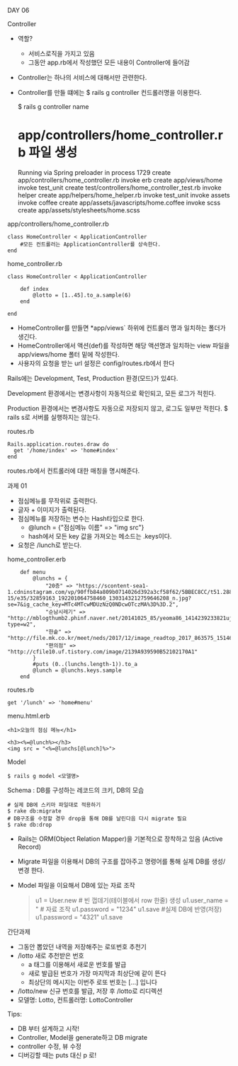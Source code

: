 

DAY 06



Controller

- 역할?
  - 서비스로직을 가지고 있음
  - 그동안 app.rb에서 작성했던 모든 내용이 Controller에 들어감
- Controller는 하나의 서비스에 대해서만 관련한다.
- Controller를 만들 떄에는 $ rails g controller 컨드롤러명을 이용한다.

    $ rails g controller name
    # app/controllers/home_controller.rb 파일 생성

    Running via Spring preloader in process 1729
          create  app/controllers/home_controller.rb
          invoke  erb
          create    app/views/home
          invoke  test_unit
          create    test/controllers/home_controller_test.rb
          invoke  helper
          create    app/helpers/home_helper.rb
          invoke    test_unit
          invoke  assets
          invoke    coffee
          create      app/assets/javascripts/home.coffee
          invoke    scss
          create      app/assets/stylesheets/home.scss



app/controllers/home_controller.rb

    class HomeController < ApplicationController
    	#모든 컨트롤러는 ApplicationController를 상속한다.
    end



home_controller.rb

    class HomeController < ApplicationController
        
        def index
            @lotto = [1..45].to_a.sample(6)
        end
        
    end

- HomeController를 만들면 *app/views` 하위에 컨트롤러 명과 일치하는 폴더가 생긴다.
- HomeController에서 액션(def)를 작성하면 해당 액션명과 일치하는 view 파일을 app/views/home 폴터 밑에 작성한다.
- 사용자의 요청을 받는 url 설정은 config/routes.rb에서 한다

Rails에는 Development, Test, Production 환경(모드)가 있4다.

Development 환경에서는 변경사항이 자동적으로 확인되고, 모든 로그가 적힌다.

Production 환경에서는 변경사항도 자동으로 저장되지 않고, 로그도 일부만 적힌다. $ rails s로 서버를 실행하지는 않는다.



routes.rb

    Rails.application.routes.draw do
      get '/home/index' => 'home#index'
    end

 routes.rb에서 컨트롤러에 대한 매칭을 명시해준다.



과제 01

- 점심메뉴를 무작위로 출력한다.
- 글자 + 이미지가 출력된다.
- 점심메뉴를 저장하는 변수는 Hash타입으로 한다.
  - @lunch = {"점심메뉴 이름" => "img src"}
  - hash에서 모든 key 값을 가져오는 메소드는 .keys이다.
- 요청은 /lunch로 받는다.



home_controller.erb

        def menu
            @lunchs = {
                "20층" => "https://scontent-sea1-1.cdninstagram.com/vp/90ffb84a809b0714026d392a3cf58f62/5BBEC8CC/t51.2885-15/e35/32859163_192201064758460_1303143212759646208_n.jpg?se=7&ig_cache_key=MTc4MTcwMDUzNzQ0NDcwOTczMA%3D%3D.2",
                "순남시레기" => "http://mblogthumb2.phinf.naver.net/20141025_85/yeoma86_1414239233821ujCoB_JPEG/IMG_5972.JPG?type=w2",
                "한솥" => "http://file.mk.co.kr/meet/neds/2017/12/image_readtop_2017_863575_15146784063153509.png",
                "편의점" => "http://cfile10.uf.tistory.com/image/2139A939590B52102170A1"
            }
            #puts (0..(lunchs.length-1)).to_a
            @lunch = @lunchs.keys.sample
        end



routes.rb

    get '/lunch' => 'home#menu'



menu.html.erb

    <h1>오늘의 점심 메뉴</h1>
    
    <h3><%=@lunch%></h3>
    <img src = "<%=@lunchs[@lunch]%>">



Model

    $ rails g model <모델명>

Schema : DB를 구성하는 레코드의 크키, DB의 모습

    # 실제 DB에 스키마 파일대로 적용하기
    $ rake db:migrate
    # DB구조를 수정할 경우 drop을 통해 DB를 날린다음 다시 migrate 필요
    $ rake db:drop 

- Rails는 ORM(Object Relation Mapper)을 기본적으로 장착하고 있음 (Active Record)
- Migrate 파일을 이용해서 DB의 구조를 잡아주고 명령어를 통해 실제 DB를 생성/변경 한다.
- Model 파일을 이요해서 DB에 있는 자료 조작

    > u1 = User.new # 빈 껍데기(테이블에서 row 한줄) 생성
    > u1.user_name = "<ID> # 자료 조작
    > u1.password = "1234"
    > u1.save #실제 DB에 반영(저장)
    > u1.password = "4321"
    > u1.save



간단과제

- 그동안 뽑았던 내역을 저장해주는 로또번호 추천기
- /lotto 새로 추천받은 번호
  - a 태그를 이용해서 새로운 번호를 발급
  - 새로 발급된 번호가 가장 마지막과 최상단에 같이 뜬다
  - 최상단의 메시지는 이번주 로또 번호는 [...] 입니다 
- /lotto/new 신규 번호를 발급, 저장 후 /lotto로 리디렉션
- 모델명: Lotto, 컨트롤러명: LottoController

Tips:

- DB 부터 설계하고 시작!
- Controller, Model을 generate하고 DB migrate
- controller 수정, 뷰 수정
- 디버깅할 때는 puts 대신 p 로!
